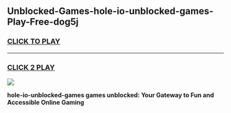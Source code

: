
## Unblocked-Games-hole-io-unblocked-games-Play-Free-dog5j
<h3>
<a href="https://premium76.site?title=hole-io-unblocked-games&ref=18A">CLICK TO PLAY</a></h3>
<hr>

<h3>
<a href="https://premium76.site?title=hole-io-unblocked-games&ref=18A">CLICK 2 PLAY</a>
  
</h3>

<a href="https://premium76.site?title=hole-io-unblocked-games&ref=18A"><img src="https://clearcache.store/games.png"></a>


**hole-io-unblocked-games games unblocked: Your Gateway to Fun and Accessible Online Gaming**
